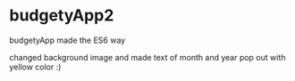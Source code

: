 # budgetyApp2
budgetyApp made the ES6 way

changed background image and made text of month and year pop out with yellow color :)
